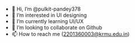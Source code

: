 - 👋 Hi, I’m @pulkit-pandey378
- 👀 I’m interested in UI designing
- 🌱 I’m currently learning UI/UX
- 💞️ I’m looking to collaborate on Github
- 📫 How to reach me (2201360003@krmu.edu.in)


<!---
pulkit-pandey378/pulkit-pandey378 is a ✨ special ✨ repository because its `README.md` (this file) appears on your GitHub profile.
You can click the Preview link to take a look at your changes.
--->
